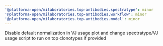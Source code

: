 ```yaml
---
'@platforma-open/milaboratories.top-antibodies.spectratype': minor
'@platforma-open/milaboratories.top-antibodies.workflow': minor
'@platforma-open/milaboratories.top-antibodies.model': minor
---
```


Disable default normalization in VJ usage plot and change spectratype/VJ usage script to run on top clonotypes if provided
